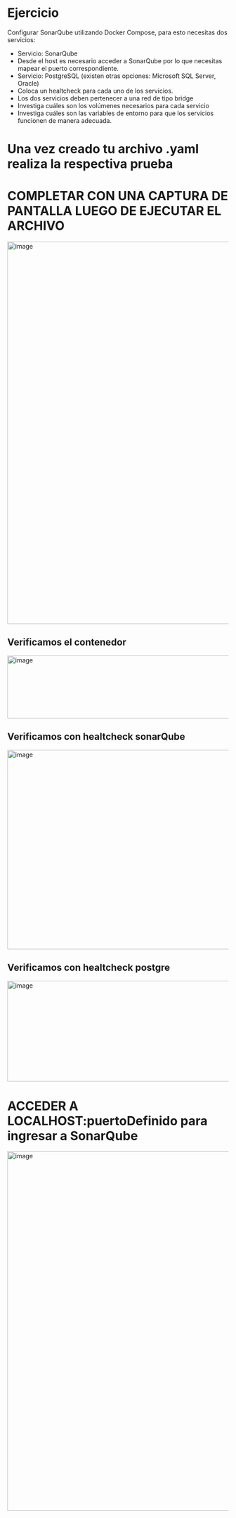 # Ejercicio
Configurar SonarQube utilizando Docker Compose, para esto necesitas dos servicios:
- Servicio: SonarQube
- Desde el host es necesario acceder a SonarQube por lo que necesitas mapear el puerto correspondiente.
- Servicio: PostgreSQL (existen otras opciones: Microsoft SQL Server, Oracle)
- Coloca un healtcheck para cada uno de los servicios.
- Los dos servicios deben pertenecer a una red de tipo bridge
- Investiga cuáles son los volúmenes necesarios para cada servicio
- Investiga cuáles son las variables de entorno para que los servicios funcionen de manera adecuada.
  
# Una vez creado tu archivo .yaml realiza la respectiva prueba 
# COMPLETAR CON UNA CAPTURA DE PANTALLA LUEGO DE EJECUTAR EL ARCHIVO
<img width="1916" height="871" alt="image" src="https://github.com/user-attachments/assets/a94c7737-e7a9-4b57-89e0-e0efc322e191" />

## Verificamos el contenedor 
<img width="1899" height="143" alt="image" src="https://github.com/user-attachments/assets/3c60ab44-848c-4648-a5e9-94453f73c53a" />

## Verificamos con healtcheck sonarQube
<img width="1900" height="454" alt="image" src="https://github.com/user-attachments/assets/92d369a8-9962-41b2-abb2-4d0cf9a0b23f" />

## Verificamos con healtcheck postgre
<img width="1893" height="229" alt="image" src="https://github.com/user-attachments/assets/1c4d6c51-7c03-4c6a-b369-72f181329d1f" />


# ACCEDER A LOCALHOST:puertoDefinido para ingresar a SonarQube
<img width="925" height="819" alt="image" src="https://github.com/user-attachments/assets/f2561dff-1edf-484e-bb16-775ccad38d1d" />
